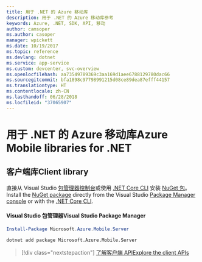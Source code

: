 ```yaml
---
title: 用于 .NET 的 Azure 移动库
description: 用于 .NET 的 Azure 移动库参考
keywords: Azure, .NET, SDK, API, 移动
author: camsoper
ms.author: casoper
manager: wpickett
ms.date: 10/19/2017
ms.topic: reference
ms.devlang: dotnet
ms.service: app-service
ms.custom: devcenter, svc-overview
ms.openlocfilehash: aa73549789369c3aa169d1aee6788129780dac66
ms.sourcegitcommit: bfa1898c97798991215d08ce89dea87efff44157
ms.translationtype: HT
ms.contentlocale: zh-CN
ms.lasthandoff: 06/28/2018
ms.locfileid: "37065907"
---
```

# <a name="azure-mobile-libraries-for-net"></a><span data-ttu-id="b31c5-104">用于 .NET 的 Azure 移动库</span><span class="sxs-lookup"><span data-stu-id="b31c5-104">Azure Mobile libraries for .NET</span></span>

## <a name="client-library"></a><span data-ttu-id="b31c5-105">客户端库</span><span class="sxs-lookup"><span data-stu-id="b31c5-105">Client library</span></span>

<span data-ttu-id="b31c5-106">直接从 Visual Studio [包管理器控制台][PackageManager]或使用 [.NET Core CLI][DotNetCLI] 安装 [NuGet 包](https://www.nuget.org/packages/Microsoft.Azure.Mobile.Server)。</span><span class="sxs-lookup"><span data-stu-id="b31c5-106">Install the [NuGet package](https://www.nuget.org/packages/Microsoft.Azure.Mobile.Server) directly from the Visual Studio [Package Manager console][PackageManager] or with the [.NET Core CLI][DotNetCLI].</span></span>

#### <a name="visual-studio-package-manager"></a><span data-ttu-id="b31c5-107">Visual Studio 包管理器</span><span class="sxs-lookup"><span data-stu-id="b31c5-107">Visual Studio Package Manager</span></span>

```powershell
Install-Package Microsoft.Azure.Mobile.Server
```

```bash
dotnet add package Microsoft.Azure.Mobile.Server
```

> [!div class="nextstepaction"]
> [<span data-ttu-id="b31c5-108">了解客户端 API</span><span class="sxs-lookup"><span data-stu-id="b31c5-108">Explore the client APIs</span></span>](/dotnet/api/overview/azure/mobileapps/client)




[PackageManager]: https://docs.microsoft.com/nuget/tools/package-manager-console
[DotNetCLI]: https://docs.microsoft.com/dotnet/core/tools/dotnet-add-package
